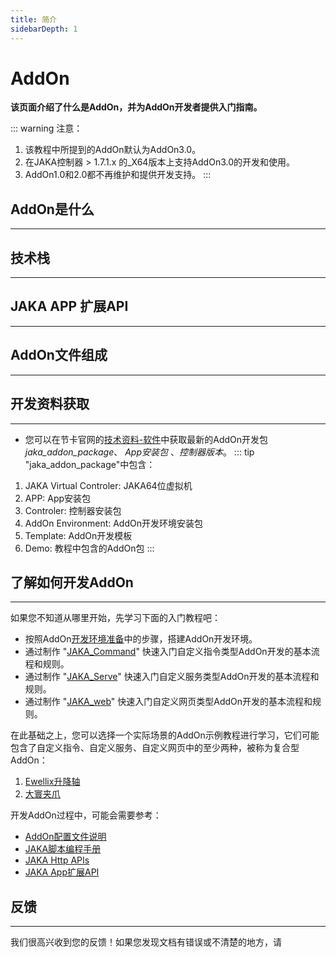 ```yaml
---
title: 简介
sidebarDepth: 1
---
```

# AddOn
**该页面介绍了什么是AddOn，并为AddOn开发者提供入门指南。**

::: warning 注意：
1. 该教程中所提到的AddOn默认为AddOn3.0。
2. 在JAKA控制器 > 1.7.1.x 的_X64版本上支持AddOn3.0的开发和使用。
3. AddOn1.0和2.0都不再维护和提供开发支持。
:::




## AddOn是什么
---
<!-- 这里补充AddOn的介绍 是什么 能干什么 例子-->

## 技术栈
---

## JAKA APP 扩展API
---

## AddOn文件组成
---


## 开发资料获取
---

* 您可以在节卡官网的[技术资料-软件](https://www.jaka.com/jszl.html)中获取最新的AddOn开发包 *jaka_addon_package*、 *App安装包* 、*控制器版本*。
::: tip "jaka_addon_package"中包含：
1. JAKA Virtual Controler: JAKA64位虚拟机
2. APP: App安装包
3. Controler: 控制器安装包
4. AddOn Environment: AddOn开发环境安装包
5. Template: AddOn开发模板
6. Demo: 教程中包含的AddOn包
:::


## 了解如何开发AddOn
---

如果您不知道从哪里开始，先学习下面的入门教程吧：

* 按照AddOn[开发环境准备](./environment.md)中的步骤，搭建AddOn开发环境。
* 通过制作 "[JAKA_Command](./JAKA_Command.md)" 快速入门自定义指令类型AddOn开发的基本流程和规则。
* 通过制作 "[JAKA_Serve](./JAKA_Serve.md)" 快速入门自定义服务类型AddOn开发的基本流程和规则。
* 通过制作 "[JAKA_web](./JAKA_web.md)" 快速入门自定义网页类型AddOn开发的基本流程和规则。

在此基础之上，您可以选择一个实际场景的AddOn示例教程进行学习，它们可能包含了自定义指令、自定义服务、自定义网页中的至少两种，被称为复合型AddOn：
<!-- demo还需要确定，至少包含三种不同类型的？目前只提供自定义指令块的详细的？ -->
1. [Ewellix升降轴]() 
2. [大寰夹爪]() 

  
<!-- todo 这里补充更多的教程覆盖到每一种场景：夹爪、升降轴、视觉等 -->

开发AddOn过程中，可能会需要参考：

* [AddOn配置文件说明]()
* [JAKA脚本编程手册]()
* [JAKA Http APIs]()
* [JAKA App扩展API]()


## 反馈
---

我们很高兴收到您的反馈！如果您发现文档有错误或不清楚的地方，请
<!-- 给addonkit的仓库链接和该文档的链接 -->
